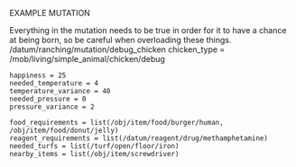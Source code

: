 
EXAMPLE MUTATION

Everything in the mutation needs to be true in order for it to have a chance at being born, so be careful when overloading these things.
/datum/ranching/mutation/debug_chicken
	chicken_type = /mob/living/simple_animal/chicken/debug

	happiness = 25
	needed_temperature = 4
	temperature_variance = 40
	needed_pressure = 0
	pressure_variance = 2

	food_requirements = list(/obj/item/food/burger/human, /obj/item/food/donut/jelly)
	reagent_requirements = list(/datum/reagent/drug/methamphetamine)
	needed_turfs = list(/turf/open/floor/iron)
	nearby_items = list(/obj/item/screwdriver)

